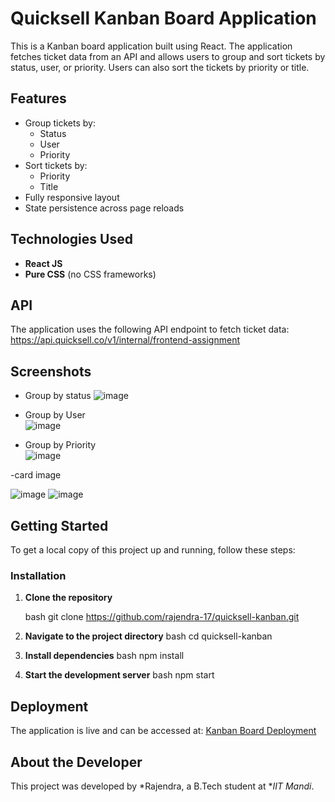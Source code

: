# Quicksell Kanban Board Application

This is a Kanban board application built using React. The application fetches ticket data from an API and allows users to group and sort tickets by status, user, or priority. Users can also sort the tickets by priority or title.

## Features

- Group tickets by:
  - Status
  - User
  - Priority
- Sort tickets by:
  - Priority
  - Title
- Fully responsive layout
- State persistence across page reloads

## Technologies Used

- **React JS**
- **Pure CSS** (no CSS frameworks)

## API

The application uses the following API endpoint to fetch ticket data:
https://api.quicksell.co/v1/internal/frontend-assignment


## Screenshots
- Group by status
  ![image](https://github.com/user-attachments/assets/6a439c0c-014f-4220-adad-73b9a2d43973)

- Group by User  
![image](https://github.com/user-attachments/assets/5904bcdf-1822-42e9-bb37-ee99d5f298a7)
  
- Group by Priority  
![image](https://github.com/user-attachments/assets/c68d4c6d-a319-4054-952c-9c86eaf01e22)


-card image

![image](https://github.com/user-attachments/assets/24402494-f6a6-4c60-871e-a5b50d57d9b7) 
![image](https://github.com/user-attachments/assets/7d04bebc-4cd8-46d2-9b58-97190169511a)


## Getting Started

To get a local copy of this project up and running, follow these steps:

### Installation

1. **Clone the repository**

   bash
   git clone https://github.com/rajendra-17/quicksell-kanban.git

2. **Navigate to the project directory**
   bash
   cd quicksell-kanban

3. **Install dependencies**
   bash
   npm install

4. **Start the development server**
   bash
   npm start


## Deployment

The application is live and can be accessed at: [Kanban Board Deployment](https://kanbanboard-application.onrender.com)

## About the Developer

This project was developed by *Rajendra, a B.Tech student at **IIT Mandi*.
